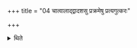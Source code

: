 +++
title = "04 चात्वालाद्द्वादशसु प्रक्रमेषु प्रत्यगुत्करः"

+++

<details><summary>थिते</summary>

चात्वालाद्द्वादशसु प्रक्रमेषु प्रत्यगुत्करः । तावत्येवाध्वन्युदग्यथा चात्वालः ४
</details>
